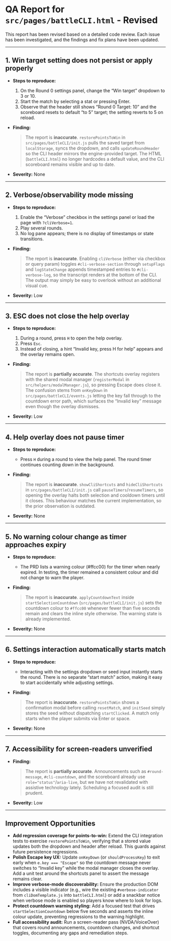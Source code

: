 # QA Report for `src/pages/battleCLI.html` - Revised

This report has been revised based on a detailed code review. Each issue has been investigated, and the findings and fix plans have been updated.

---

## 1. Win target setting does not persist or apply properly

- **Steps to reproduce:**
  1. On the Round 0 settings panel, change the “Win target” dropdown to 3 or 10.
  2. Start the match by selecting a stat or pressing Enter.
  3. Observe that the header still shows “Round 0 Target: 10” and the scoreboard resets to default “to 5” target; the setting reverts to 5 on reload.

- **Finding:**
    > The report is **inaccurate**. `restorePointsToWin` in `src/pages/battleCLI/init.js` pulls the saved target from `localStorage`, syncs the dropdown, and calls `updateRoundHeader` so the CLI header mirrors the engine-provided target. The HTML (`battleCLI.html`) no longer hardcodes a default value, and the CLI scoreboard remains visible and up to date.

- **Severity:** None

---

## 2. Verbose/observability mode missing

- **Steps to reproduce:**
  1. Enable the “Verbose” checkbox in the settings panel or load the page with `?cliVerbose=1`.
  2. Play several rounds.
  3. No log pane appears; there is no display of timestamps or state transitions.

- **Finding:**
    > The report is **inaccurate**. Enabling `cliVerbose` (either via checkbox or query param) toggles `#cli-verbose-section` through `setupFlags` and `logStateChange` appends timestamped entries to `#cli-verbose-log`, so the transcript renders at the bottom of the CLI. The output may simply be easy to overlook without an additional visual cue.

- **Severity:** Low

---

## 3. ESC does not close the help overlay

- **Steps to reproduce:**
  1. During a round, press `H` to open the help overlay.
  2. Press `Esc`.
  3. Instead of closing, a hint “Invalid key, press H for help” appears and the overlay remains open.

- **Finding:**
    > The report is **partially accurate**. The shortcuts overlay registers with the shared modal manager (`registerModal` in `src/helpers/modalManager.js`), so pressing Escape does close it. The confusion stems from `onKeyDown` in `src/pages/battleCLI/events.js` letting the key fall through to the countdown error path, which surfaces the “Invalid key” message even though the overlay dismisses.

- **Severity:** Low

---

## 4. Help overlay does not pause timer

- **Steps to reproduce:**
  - Press `H` during a round to view the help panel. The round timer continues counting down in the background.

- **Finding:**
    > The report is **inaccurate**. `showCliShortcuts` and `hideCliShortcuts` in `src/pages/battleCLI/init.js` call `pauseTimers`/`resumeTimers`, so opening the overlay halts both selection and cooldown timers until it closes. This behaviour matches the current implementation, so the prior observation is outdated.

- **Severity:** None

---

## 5. No warning colour change as timer approaches expiry

- **Steps to reproduce:**
  - The PRD lists a warning colour (#ffcc00) for the timer when nearly expired. In testing, the timer remained a consistent colour and did not change to warn the player.

- **Finding:**
    > The report is **inaccurate**. `applyCountdownText` inside `startSelectionCountdown` (`src/pages/battleCLI/init.js`) sets the countdown colour to `#ffcc00` whenever fewer than five seconds remain and clears the inline style otherwise. The warning state is already implemented.

- **Severity:** None

---

## 6. Settings interaction automatically starts match

- **Steps to reproduce:**
  - Interacting with the settings dropdown or seed input instantly starts the round. There is no separate “start match” action, making it easy to start accidentally while adjusting settings.

- **Finding:**
    > The report is **inaccurate**. `restorePointsToWin` shows a confirmation modal before calling `resetMatch`, and `initSeed` simply stores the seed without dispatching `startClicked`. A match only starts when the player submits via Enter or space.

- **Severity:** None

---

## 7. Accessibility for screen‑readers unverified

- **Finding:**
  > The report is **partially accurate**. Announcements such as `#round-message`, `#cli-countdown`, and the scoreboard already use `role="status"`/`aria-live`, but we have not revalidated with assistive technology lately. Scheduling a focused audit is still prudent.

- **Severity:** Low

---

## Improvement Opportunities

- **Add regression coverage for points-to-win:** Extend the CLI integration tests to exercise `restorePointsToWin`, verifying that a stored value updates both the dropdown and header after reload. This guards against future persistence regressions.
- **Polish Escape key UX:** Update `onKeyDown` (or `shouldProcessKey`) to exit early when `e.key === "Escape"` so the countdown message never switches to “Invalid key” while the modal manager closes the overlay. Add a unit test around the shortcuts panel to assert the message remains clear.
- **Improve verbose-mode discoverability:** Ensure the production DOM includes a visible indicator (e.g., wire the existing `#verbose-indicator` from `cliDomTemplate.js` into `battleCLI.html`) or add a snackbar notice when verbose mode is enabled so players know where to look for logs.
- **Protect countdown warning styling:** Add a focused test that drives `startSelectionCountdown` below five seconds and asserts the inline colour update, preventing regressions to the warning highlight.
- **Full accessibility audit:** Run a screen-reader pass (NVDA/VoiceOver) that covers round announcements, countdown changes, and shortcut toggles, documenting any gaps and remediation steps.
